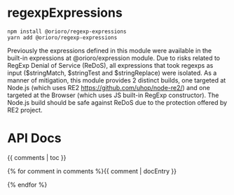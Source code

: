 # regexpExpressions

```
npm install @orioro/regexp-expressions
yarn add @orioro/regexp-expressions
```
Previously the expressions defined in this module were available in the built-in expressions at
@orioro/expression module. Due to risks related to RegExp Denial of Service (ReDoS), all expressions
that took regexps as input ($stringMatch, $stringTest and $stringReplace) were isolated. As a manner
of mitigation, this module provides 2 distinct builds, one targeted at Node.js (which uses RE2
https://github.com/uhop/node-re2/) and one targeted at the Browser (which uses JS built-in RegExp
constructor). The Node.js build should be safe against ReDoS due to the protection offered by RE2
project.

# API Docs

{{ comments | toc }}

{% for comment in comments %}{{ comment | docEntry }}

{% endfor %}
